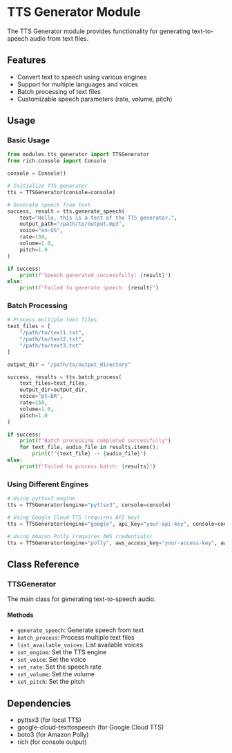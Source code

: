 # TTS Generator Module

The TTS Generator module provides functionality for generating text-to-speech audio from text files.

## Features

- Convert text to speech using various engines
- Support for multiple languages and voices
- Batch processing of text files
- Customizable speech parameters (rate, volume, pitch)

## Usage

### Basic Usage

```python
from modules.tts_generator import TTSGenerator
from rich.console import Console

console = Console()

# Initialize TTS generator
tts = TTSGenerator(console=console)

# Generate speech from text
success, result = tts.generate_speech(
    text="Hello, this is a test of the TTS generator.",
    output_path="/path/to/output.mp3",
    voice="en-US",
    rate=150,
    volume=1.0,
    pitch=1.0
)

if success:
    print(f"Speech generated successfully: {result}")
else:
    print(f"Failed to generate speech: {result}")
```

### Batch Processing

```python
# Process multiple text files
text_files = [
    "/path/to/text1.txt",
    "/path/to/text2.txt",
    "/path/to/text3.txt"
]

output_dir = "/path/to/output_directory"

success, results = tts.batch_process(
    text_files=text_files,
    output_dir=output_dir,
    voice="pt-BR",
    rate=150,
    volume=1.0,
    pitch=1.0
)

if success:
    print(f"Batch processing completed successfully")
    for text_file, audio_file in results.items():
        print(f"{text_file} -> {audio_file}")
else:
    print(f"Failed to process batch: {results}")
```

### Using Different Engines

```python
# Using pyttsx3 engine
tts = TTSGenerator(engine="pyttsx3", console=console)

# Using Google Cloud TTS (requires API key)
tts = TTSGenerator(engine="google", api_key="your-api-key", console=console)

# Using Amazon Polly (requires AWS credentials)
tts = TTSGenerator(engine="polly", aws_access_key="your-access-key", aws_secret_key="your-secret-key", console=console)
```

## Class Reference

### TTSGenerator

The main class for generating text-to-speech audio.

#### Methods

- `generate_speech`: Generate speech from text
- `batch_process`: Process multiple text files
- `list_available_voices`: List available voices
- `set_engine`: Set the TTS engine
- `set_voice`: Set the voice
- `set_rate`: Set the speech rate
- `set_volume`: Set the volume
- `set_pitch`: Set the pitch

## Dependencies

- pyttsx3 (for local TTS)
- google-cloud-texttospeech (for Google Cloud TTS)
- boto3 (for Amazon Polly)
- rich (for console output)